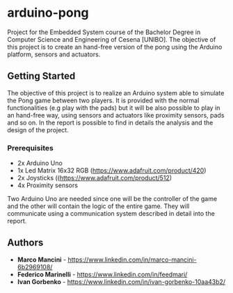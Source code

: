 # arduino-pong
Project for the Embedded System course of the Bachelor Degree in Computer Science and Engineering of Cesena [UNIBO]. The objective of this project is to create an hand-free version of the pong using the Arduino platform, sensors and actuators.

## Getting Started

The objective of this project is to realize an Arduino system able to simulate the Pong game between two  players. It is provided with the normal functionalities (e.g play with the pads) but it will be also possible to play in an hand-free way, using sensors and actuators like proximity sensors, pads and so on. 
In the report is possible to find in details the analysis and the design of the project.

### Prerequisites

- 2x Arduino Uno <br>
- 1x Led Matrix 16x32 RGB (https://www.adafruit.com/product/420) <br>
- 2x Joysticks ((https://www.adafruit.com/product/512) <br>
- 4x Proximity sensors

Two Arduino Uno are needed since one will be the controller of the game and the other will contain the logic of the entire game. They will communicate using a communication system described in detail into the report. 

## Authors

* **Marco Mancini** - https://www.linkedin.com/in/marco-mancini-6b2969108/
* **Federico Marinelli** - https://www.linkedin.com/in/feedmari/
* **Ivan Gorbenko** - https://www.linkedin.com/in/ivan-gorbenko-10aa43b2/
